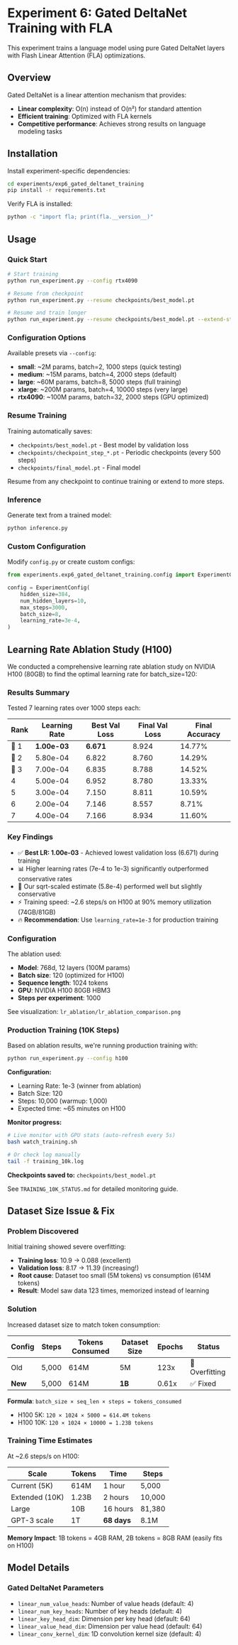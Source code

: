 # Experiment 6: Gated DeltaNet Training with FLA

This experiment trains a language model using pure Gated DeltaNet layers with Flash Linear Attention (FLA) optimizations.

## Overview

Gated DeltaNet is a linear attention mechanism that provides:
- **Linear complexity**: O(n) instead of O(n²) for standard attention
- **Efficient training**: Optimized with FLA kernels
- **Competitive performance**: Achieves strong results on language modeling tasks



## Installation

Install experiment-specific dependencies:

```bash
cd experiments/exp6_gated_deltanet_training
pip install -r requirements.txt
```

Verify FLA is installed:
```bash
python -c "import fla; print(fla.__version__)"
```

## Usage

### Quick Start

```bash
# Start training
python run_experiment.py --config rtx4090

# Resume from checkpoint
python run_experiment.py --resume checkpoints/best_model.pt

# Resume and train longer
python run_experiment.py --resume checkpoints/best_model.pt --extend-steps 5000
```

### Configuration Options

Available presets via `--config`:
- **small**: ~2M params, batch=2, 1000 steps (quick testing)
- **medium**: ~15M params, batch=4, 2000 steps (default)
- **large**: ~60M params, batch=8, 5000 steps (full training)
- **xlarge**: ~200M params, batch=4, 10000 steps (very large)
- **rtx4090**: ~100M params, batch=32, 2000 steps (GPU optimized)

### Resume Training

Training automatically saves:
- `checkpoints/best_model.pt` - Best model by validation loss
- `checkpoints/checkpoint_step_*.pt` - Periodic checkpoints (every 500 steps)
- `checkpoints/final_model.pt` - Final model

Resume from any checkpoint to continue training or extend to more steps.

### Inference

Generate text from a trained model:
```bash
python inference.py
```

### Custom Configuration

Modify `config.py` or create custom configs:

```python
from experiments.exp6_gated_deltanet_training.config import ExperimentConfig

config = ExperimentConfig(
    hidden_size=384,
    num_hidden_layers=10,
    max_steps=3000,
    batch_size=8,
    learning_rate=3e-4,
)
```

## Learning Rate Ablation Study (H100)

We conducted a comprehensive learning rate ablation study on NVIDIA H100 (80GB) to find the optimal learning rate for batch_size=120:

### Results Summary

Tested 7 learning rates over 1000 steps each:

| Rank | Learning Rate | Best Val Loss | Final Val Loss | Final Accuracy |
|------|---------------|---------------|----------------|----------------|
| 🥇 1 | **1.00e-03** | **6.671** | 8.924 | 14.77% |
| 🥈 2 | 5.80e-04 | 6.822 | 8.760 | 14.29% |
| 🥉 3 | 7.00e-04 | 6.835 | 8.788 | 14.52% |
| 4 | 5.00e-04 | 6.952 | 8.780 | 13.33% |
| 5 | 3.00e-04 | 7.150 | 8.811 | 10.59% |
| 6 | 2.00e-04 | 7.146 | 8.557 | 8.71% |
| 7 | 4.00e-04 | 7.166 | 8.934 | 11.60% |

### Key Findings

- ✅ **Best LR: 1.00e-03** - Achieved lowest validation loss (6.671) during training
- 📊 Higher learning rates (7e-4 to 1e-3) significantly outperformed conservative rates
- 🎯 Our sqrt-scaled estimate (5.8e-4) performed well but slightly conservative
- ⚡ Training speed: ~2.6 steps/s on H100 at 90% memory utilization (74GB/81GB)
- 🔥 **Recommendation**: Use `learning_rate=1e-3` for production training

### Configuration

The ablation used:
- **Model**: 768d, 12 layers (100M params)
- **Batch size**: 120 (optimized for H100)
- **Sequence length**: 1024 tokens
- **GPU**: NVIDIA H100 80GB HBM3
- **Steps per experiment**: 1000

See visualization: `lr_ablation/lr_ablation_comparison.png`

### Production Training (10K Steps)

Based on ablation results, we're running production training with:
```bash
python run_experiment.py --config h100
```

**Configuration:**
- Learning Rate: 1e-3 (winner from ablation)
- Batch Size: 120
- Steps: 10,000 (warmup: 1,000)
- Expected time: ~65 minutes on H100

**Monitor progress:**
```bash
# Live monitor with GPU stats (auto-refresh every 5s)
bash watch_training.sh

# Or check log manually
tail -f training_10k.log
```

**Checkpoints saved to:** `checkpoints/best_model.pt`

See `TRAINING_10K_STATUS.md` for detailed monitoring guide.

## Dataset Size Issue & Fix

### Problem Discovered

Initial training showed severe overfitting:
- **Training loss**: 10.9 → 0.088 (excellent)
- **Validation loss**: 8.17 → 11.39 (increasing!)
- **Root cause**: Dataset too small (5M tokens) vs consumption (614M tokens)
- **Result**: Model saw data 123 times, memorized instead of learning

### Solution

Increased dataset size to match token consumption:

| Config | Steps | Tokens Consumed | Dataset Size | Epochs | Status |
|--------|-------|-----------------|--------------|--------|--------|
| Old | 5,000 | 614M | 5M | 123x | 🚨 Overfitting |
| **New** | 5,000 | 614M | **1B** | 0.61x | ✅ Fixed |

**Formula**: `batch_size × seq_len × steps = tokens_consumed`
- H100 5K: `120 × 1024 × 5000 = 614.4M tokens`
- H100 10K: `120 × 1024 × 10000 = 1.23B tokens`

### Training Time Estimates

At ~2.6 steps/s on H100:

| Scale | Tokens | Time | Steps |
|-------|--------|------|-------|
| Current (5K) | 614M | 1 hour | 5,000 |
| Extended (10K) | 1.23B | 2 hours | 10,000 |
| Large | 10B | 16 hours | 81,380 |
| GPT-3 scale | 1T | **68 days** | 8.1M |

**Memory Impact**: 1B tokens = 4GB RAM, 2B tokens = 8GB RAM (easily fits on H100)

## Model Details

### Gated DeltaNet Parameters

- `linear_num_value_heads`: Number of value heads (default: 4)
- `linear_num_key_heads`: Number of key heads (default: 4)
- `linear_key_head_dim`: Dimension per key head (default: 64)
- `linear_value_head_dim`: Dimension per value head (default: 64)
- `linear_conv_kernel_dim`: 1D convolution kernel size (default: 4)
